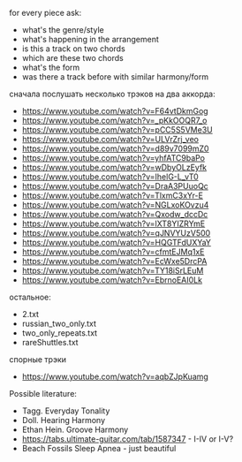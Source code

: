 for every piece ask:
- what's the genre/style
- what's happening in the arrangement
- is this a track on two chords
- which are these two chords
- what's the form
- was there a track before with similar harmony/form

сначала послушать несколько трэков на два аккорда:
- https://www.youtube.com/watch?v=F64vtDkmGog
- https://www.youtube.com/watch?v=_pKkOOQR7_o
- https://www.youtube.com/watch?v=pCC5S5VMe3U
- https://www.youtube.com/watch?v=ULVrZrj_veo
- https://www.youtube.com/watch?v=d89v7099mZ0
- https://www.youtube.com/watch?v=yhfATC9baPo
- https://www.youtube.com/watch?v=wDbyOLzEyfk
- https://www.youtube.com/watch?v=IhelG-L_vT0
- https://www.youtube.com/watch?v=DraA3PUuoQc
- https://www.youtube.com/watch?v=TlxmC3xYr-E
- https://www.youtube.com/watch?v=NGLxoKOvzu4
- https://www.youtube.com/watch?v=Qxodw_dccDc
- https://www.youtube.com/watch?v=lXT8YIZRYmE
- https://www.youtube.com/watch?v=qJNVYUzV500
- https://www.youtube.com/watch?v=HQGTFdUXYaY
- https://www.youtube.com/watch?v=cfmtEJMq1xE
- https://www.youtube.com/watch?v=EcWxe5DrcPA
- https://www.youtube.com/watch?v=TY18iSrLEuM
- https://www.youtube.com/watch?v=EbrnoEAI0Lk

остальное:
- 2.txt
- russian_two_only.txt
- two_only_repeats.txt
- rareShuttles.txt


спорные трэки
- https://www.youtube.com/watch?v=aqbZJpKuamg

Possible literature:
- Tagg. Everyday Tonality
- Doll. Hearing Harmony
- Ethan Hein. Groove Harmony
- https://tabs.ultimate-guitar.com/tab/1587347 - I-IV or I-V?
- Beach Fossils Sleep Apnea - just beautiful
